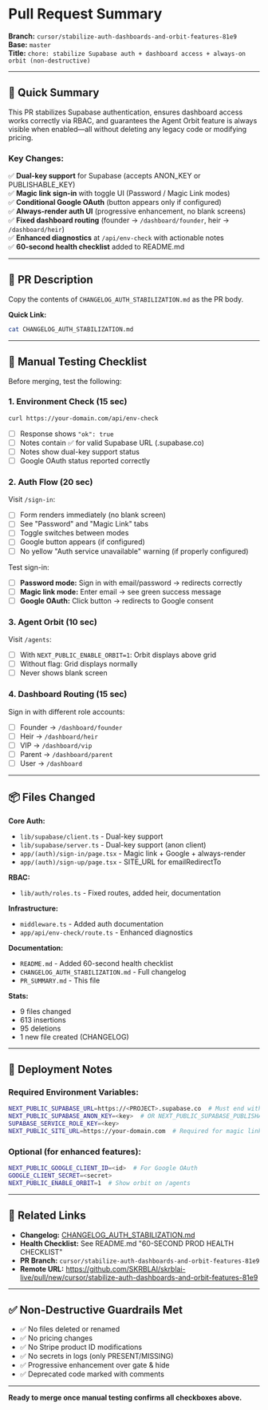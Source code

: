 # Pull Request Summary

**Branch:** `cursor/stabilize-auth-dashboards-and-orbit-features-81e9`  
**Base:** `master`  
**Title:** `chore: stabilize Supabase auth + dashboard access + always-on orbit (non-destructive)`

---

## 🎯 Quick Summary

This PR stabilizes Supabase authentication, ensures dashboard access works correctly via RBAC, and guarantees the Agent Orbit feature is always visible when enabled—all without deleting any legacy code or modifying pricing.

### Key Changes:
✅ **Dual-key support** for Supabase (accepts ANON_KEY or PUBLISHABLE_KEY)  
✅ **Magic link sign-in** with toggle UI (Password / Magic Link modes)  
✅ **Conditional Google OAuth** (button appears only if configured)  
✅ **Always-render auth UI** (progressive enhancement, no blank screens)  
✅ **Fixed dashboard routing** (founder → `/dashboard/founder`, heir → `/dashboard/heir`)  
✅ **Enhanced diagnostics** at `/api/env-check` with actionable notes  
✅ **60-second health checklist** added to README.md

---

## 📝 PR Description

Copy the contents of `CHANGELOG_AUTH_STABILIZATION.md` as the PR body.

**Quick Link:**
```bash
cat CHANGELOG_AUTH_STABILIZATION.md
```

---

## 🧪 Manual Testing Checklist

Before merging, test the following:

### 1. Environment Check (15 sec)
```bash
curl https://your-domain.com/api/env-check
```
- [ ] Response shows `"ok": true`
- [ ] Notes contain ✅ for valid Supabase URL (.supabase.co)
- [ ] Notes show dual-key support status
- [ ] Google OAuth status reported correctly

### 2. Auth Flow (20 sec)
Visit `/sign-in`:
- [ ] Form renders immediately (no blank screen)
- [ ] See "Password" and "Magic Link" tabs
- [ ] Toggle switches between modes
- [ ] Google button appears (if configured)
- [ ] No yellow "Auth service unavailable" warning (if properly configured)

Test sign-in:
- [ ] **Password mode:** Sign in with email/password → redirects correctly
- [ ] **Magic link mode:** Enter email → see green success message
- [ ] **Google OAuth:** Click button → redirects to Google consent

### 3. Agent Orbit (10 sec)
Visit `/agents`:
- [ ] With `NEXT_PUBLIC_ENABLE_ORBIT=1`: Orbit displays above grid
- [ ] Without flag: Grid displays normally
- [ ] Never shows blank screen

### 4. Dashboard Routing (15 sec)
Sign in with different role accounts:
- [ ] Founder → `/dashboard/founder`
- [ ] Heir → `/dashboard/heir`
- [ ] VIP → `/dashboard/vip`
- [ ] Parent → `/dashboard/parent`
- [ ] User → `/dashboard`

---

## 📦 Files Changed

**Core Auth:**
- `lib/supabase/client.ts` - Dual-key support
- `lib/supabase/server.ts` - Dual-key support (anon client)
- `app/(auth)/sign-in/page.tsx` - Magic link + Google + always-render
- `app/(auth)/sign-up/page.tsx` - SITE_URL for emailRedirectTo

**RBAC:**
- `lib/auth/roles.ts` - Fixed routes, added heir, documentation

**Infrastructure:**
- `middleware.ts` - Added auth documentation
- `app/api/env-check/route.ts` - Enhanced diagnostics

**Documentation:**
- `README.md` - Added 60-second health checklist
- `CHANGELOG_AUTH_STABILIZATION.md` - Full changelog
- `PR_SUMMARY.md` - This file

**Stats:**
- 9 files changed
- 613 insertions
- 95 deletions
- 1 new file created (CHANGELOG)

---

## 🚀 Deployment Notes

### Required Environment Variables:
```bash
NEXT_PUBLIC_SUPABASE_URL=https://<PROJECT>.supabase.co  # Must end with .supabase.co
NEXT_PUBLIC_SUPABASE_ANON_KEY=<key>  # OR NEXT_PUBLIC_SUPABASE_PUBLISHABLE_KEY
SUPABASE_SERVICE_ROLE_KEY=<key>
NEXT_PUBLIC_SITE_URL=https://your-domain.com  # Required for magic links
```

### Optional (for enhanced features):
```bash
NEXT_PUBLIC_GOOGLE_CLIENT_ID=<id>  # For Google OAuth
GOOGLE_CLIENT_SECRET=<secret>
NEXT_PUBLIC_ENABLE_ORBIT=1  # Show orbit on /agents
```

---

## 🔗 Related Links

- **Changelog:** [CHANGELOG_AUTH_STABILIZATION.md](./CHANGELOG_AUTH_STABILIZATION.md)
- **Health Checklist:** See README.md "60-SECOND PROD HEALTH CHECKLIST"
- **PR Branch:** `cursor/stabilize-auth-dashboards-and-orbit-features-81e9`
- **Remote URL:** https://github.com/SKRBLAI/skrblai-live/pull/new/cursor/stabilize-auth-dashboards-and-orbit-features-81e9

---

## ✅ Non-Destructive Guardrails Met

- ✅ No files deleted or renamed
- ✅ No pricing changes
- ✅ No Stripe product ID modifications
- ✅ No secrets in logs (only PRESENT/MISSING)
- ✅ Progressive enhancement over gate & hide
- ✅ Deprecated code marked with comments

---

**Ready to merge once manual testing confirms all checkboxes above.**
